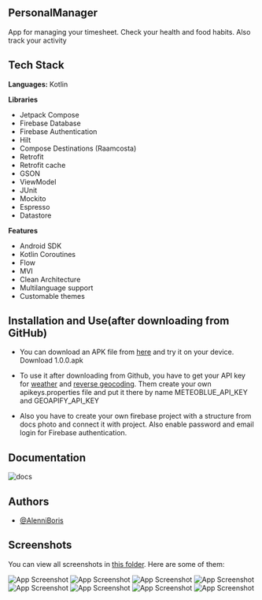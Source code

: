 ## PersonalManager

App for managing your timesheet. Check your health and food habits. Also track your activity

## Tech Stack

**Languages:** Kotlin

**Libraries**

- Jetpack Compose
- Firebase Database
- Firebase Authentication
- Hilt
- Compose Destinations (Raamcosta)
- Retrofit
- Retrofit cache
- GSON
- ViewModel
- JUnit
- Mockito
- Espresso
- Datastore

**Features**

- Android SDK
- Kotlin Coroutines
- Flow
- MVI
- Clean Architecture
- Multilanguage support
- Customable themes

## Installation and Use(after downloading from GitHub)

- You can download an APK file from [here](https://github.com/AlenniBoris/PersonalManager/releases/tag/Release1.0.0) and try it on your device. Download 1.0.0.apk

- To use it after downloading from Github, you have to get your API key for [weather](https://content.meteoblue.com/) and [reverse geocoding](https://myprojects.geoapify.com/). Them create your own apikeys.properties file and put it there by name METEOBLUE_API_KEY and GEOAPIFY_API_KEY
  
- Also you have to create your own firebase project with a structure from docs photo and connect it with project. Also enable password and email login for Firebase authentication.

## Documentation

![docs](https://github.com/AlenniBoris/PersonalManager/blob/main/docs.png)

## Authors

- [@AlenniBoris](https://github.com/AlenniBoris)

## Screenshots

You can view all screenshots in [this folder](https://github.com/AlenniBoris/PersonalManager/tree/main/screenshots). Here are some of them:

![App Screenshot](https://github.com/AlenniBoris/PersonalManager/blob/main/screenshots/Screenshot%202025-10-15%20125212.jpg)
![App Screenshot](https://github.com/AlenniBoris/PersonalManager/blob/main/screenshots/Screenshot%202025-10-15%20125223.jpg)
![App Screenshot](https://github.com/AlenniBoris/PersonalManager/blob/main/screenshots/Screenshot%202025-10-15%20125235.jpg)
![App Screenshot](https://github.com/AlenniBoris/PersonalManager/blob/main/screenshots/Screenshot%202025-10-15%20125700.jpg)
![App Screenshot](https://github.com/AlenniBoris/PersonalManager/blob/main/screenshots/Screenshot%202025-10-15%20125858.jpg)
![App Screenshot](https://github.com/AlenniBoris/PersonalManager/blob/main/screenshots/Screenshot%202025-10-15%20125925.jpg)
![App Screenshot](https://github.com/AlenniBoris/PersonalManager/blob/main/screenshots/Screenshot%202025-10-15%20125953.jpg)
![App Screenshot](https://github.com/AlenniBoris/PersonalManager/blob/main/screenshots/Screenshot%202025-10-15%20130037.jpg)
